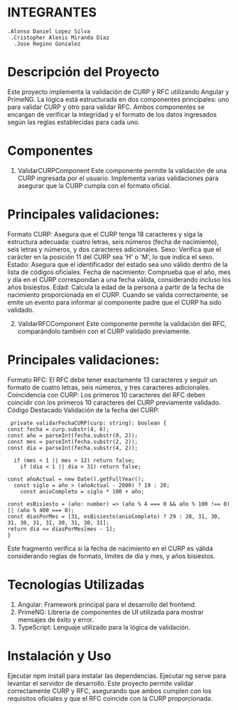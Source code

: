 
# INTEGRANTES
    .Alonso Daniel Lopez Silva
     .Cristopher Alexis Miranda Diaz
      .Jose Regino Gonzalez

# Descripción del Proyecto
  Este proyecto implementa la validación de CURP y RFC utilizando Angular y PrimeNG. La lógica está estructurada en dos componentes principales: uno para validar CURP y otro   para validar RFC. Ambos componentes se encargan de verificar la integridad y el formato de los datos ingresados según las reglas establecidas para cada uno.

# Componentes
1. ValidarCURPComponent
  Este componente permite la validación de una CURP ingresada por el usuario. Implementa varias validaciones para asegurar que la CURP cumpla con el formato oficial.

# Principales validaciones:

  Formato CURP: Asegura que el CURP tenga 18 caracteres y siga la estructura adecuada: cuatro letras, seis números (fecha de nacimiento), seis letras y números, y dos       caracteres adicionales.
  Sexo: Verifica que el carácter en la posición 11 del CURP sea 'H' o 'M', lo que indica el sexo.
  Estado: Asegura que el identificador del estado sea uno válido dentro de la lista de códigos oficiales.
  Fecha de nacimiento: Comprueba que el año, mes y día en el CURP correspondan a una fecha válida, considerando incluso los años bisiestos.
  Edad: Calcula la edad de la persona a partir de la fecha de nacimiento proporcionada en el CURP.
Cuando se valida correctamente, se emite un evento para informar al componente padre que el CURP ha sido validado.

2. ValidarRFCComponent
Este componente permite la validación del RFC, comparándolo también con el CURP validado previamente.

# Principales validaciones:

  Formato RFC: El RFC debe tener exactamente 13 caracteres y seguir un formato de cuatro letras, seis números, y tres caracteres adicionales.
  Coincidencia con CURP: Los primeros 10 caracteres del RFC deben coincidir con los primeros 10 caracteres del CURP previamente validado.
  Código Destacado
  Validación de la fecha del CURP:
  
     private validarFechaCURP(curp: string): boolean {
    const fecha = curp.substr(4, 6);
    const año = parseInt(fecha.substr(0, 2));
    const mes = parseInt(fecha.substr(2, 2));
    const dia = parseInt(fecha.substr(4, 2));

      if (mes < 1 || mes > 12) return false;
        if (dia < 1 || dia > 31) return false;

    const añoActual = new Date().getFullYear();
      const siglo = año > (añoActual - 2000) ? 19 : 20;
        const anioCompleto = siglo * 100 + año;

    const esBisiesto = (año: number) => (año % 4 === 0 && año % 100 !== 0) || (año % 400 === 0);
    const diasPorMes = [31, esBisiesto(anioCompleto) ? 29 : 28, 31, 30, 31, 30, 31, 31, 30, 31, 30, 31];
    return dia <= diasPorMes[mes - 1];
    }
  Este fragmento verifica si la fecha de nacimiento en el CURP es válida considerando reglas de formato, límites de día y mes, y años bisiestos.

# Tecnologías Utilizadas
1.  Angular: Framework principal para el desarrollo del frontend.
2.  PrimeNG: Librería de componentes de UI utilizada para mostrar mensajes de éxito y error.
3.  TypeScript: Lenguaje utilizado para la lógica de validación.
  
 # Instalación y Uso
  Ejecutar npm install para instalar las dependencias.
  Ejecutar ng serve para levantar el servidor de desarrollo.
  Este proyecto permite validar correctamente CURP y RFC, asegurando que ambos cumplen con los requisitos oficiales y que el RFC coincide con la CURP proporcionada.
